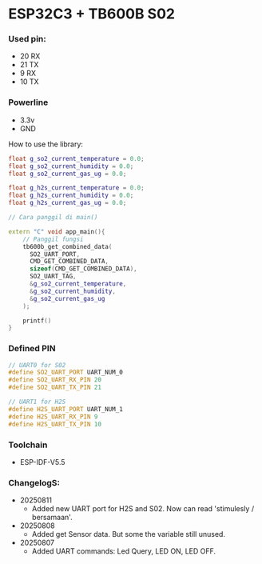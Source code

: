 # ESP32C3 + TB600B S02
### Used pin:
- 20 RX
- 21 TX
- 9 RX
- 10 TX

### Powerline
- 3.3v
- GND


How to use the library:
```cpp
float g_so2_current_temperature = 0.0;
float g_so2_current_humidity = 0.0;
float g_so2_current_gas_ug = 0.0;

float g_h2s_current_temperature = 0.0;
float g_h2s_current_humidity = 0.0;
float g_h2s_current_gas_ug = 0.0;

// Cara panggil di main()

extern "C" void app_main(){
    // Panggil fungsi
    tb600b_get_combined_data(
      SO2_UART_PORT, 
      CMD_GET_COMBINED_DATA, 
      sizeof(CMD_GET_COMBINED_DATA), 
      SO2_UART_TAG,
      &g_so2_current_temperature,
      &g_so2_current_humidity,
      &g_so2_current_gas_ug
    );

    printf()
}
```




### Defined PIN
```cpp
// UART0 for S02
#define SO2_UART_PORT UART_NUM_0
#define SO2_UART_RX_PIN 20
#define SO2_UART_TX_PIN 21

// UART1 for H2S
#define H2S_UART_PORT UART_NUM_1
#define H2S_UART_RX_PIN 9
#define H2S_UART_TX_PIN 10
```

### Toolchain
- ESP-IDF-V5.5

### ChangelogS:
- 20250811
    - Added new UART port for H2S and S02. Now can read 'stimulesly / bersamaan'.
- 20250808
    - Added get Sensor data. But some the variable still unused.
- 20250807
    - Added UART commands: Led Query, LED ON, LED OFF.

